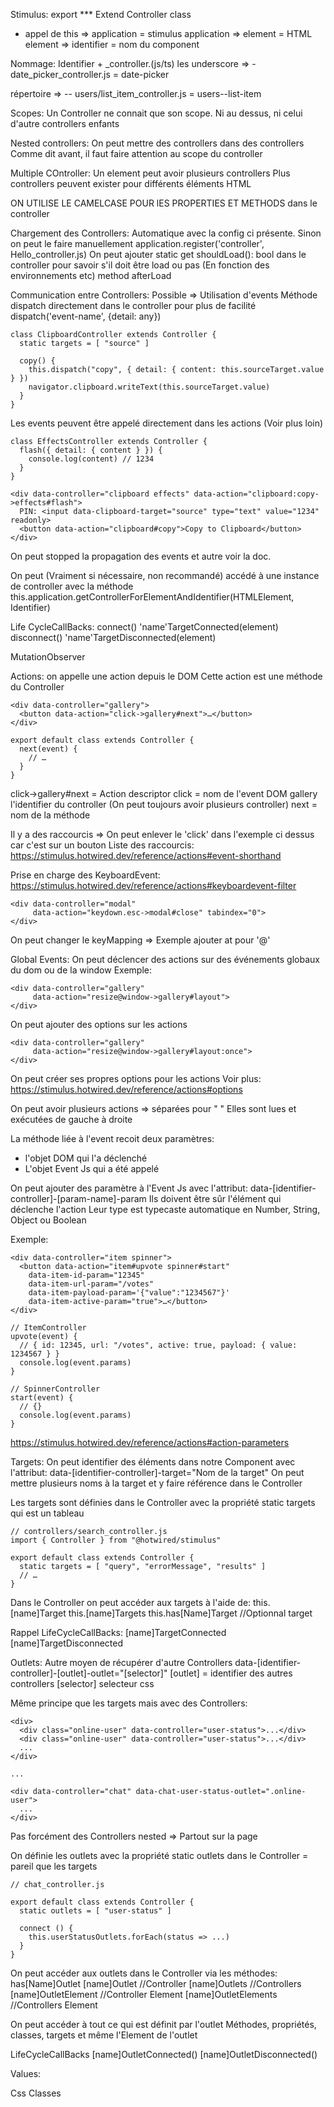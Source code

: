 Stimulus:
export *** Extend Controller class
- appel de this
	=> application = stimulus application
	=> element = HTML element
	=> identifier = nom du component

Nommage:
Identifier + _controller.(js/ts)
les underscore => -
date_picker_controller.js = date-picker

répertoire => --
users/list_item_controller.js = users--list-item

Scopes:
Un Controller ne connait que son scope.
Ni au dessus, ni celui d'autre controllers enfants

Nested controllers:
On peut mettre des controllers dans des controllers
Comme dit avant, il faut faire attention au scope du controller

Multiple COntroller:
Un element peut avoir plusieurs controllers
Plus controllers peuvent exister pour différents éléments HTML

ON UTILISE LE CAMELCASE POUR lES PROPERTIES ET METHODS dans le controller

Chargement des Controllers:
Automatique avec la config ci présente.
Sinon on peut le faire manuellement
application.register('controller', Hello_controller.js)
On peut ajouter static get shouldLoad(): bool dans le controller pour savoir s'il doit être load ou pas (En fonction des environnements etc)
method afterLoad


Communication entre Controllers:
Possible => Utilisation d'events
Méthode dispatch directement dans le controller pour plus de facilité
dispatch('event-name', {detail: any})
```
class ClipboardController extends Controller {
  static targets = [ "source" ]

  copy() {
    this.dispatch("copy", { detail: { content: this.sourceTarget.value } })
    navigator.clipboard.writeText(this.sourceTarget.value)
  }
}
```
Les events peuvent être appelé directement dans les actions (Voir plus loin)
```
class EffectsController extends Controller {
  flash({ detail: { content } }) {
    console.log(content) // 1234
  }
}

<div data-controller="clipboard effects" data-action="clipboard:copy->effects#flash">
  PIN: <input data-clipboard-target="source" type="text" value="1234" readonly>
  <button data-action="clipboard#copy">Copy to Clipboard</button>
</div>
```

On peut stopped la propagation des events et autre voir la doc.


On peut (Vraiment si nécessaire, non recommandé) accédé à une instance de controller avec la méthode this.application.getControllerForElementAndIdentifier(HTMLElement, Identifier)



Life CycleCallBacks:
connect()
'name'TargetConnected(element)
disconnect()
'name'TargetDisconnected(element)


MutationObserver


Actions:
on appelle une action depuis le DOM
Cette action est une méthode du Controller
```
<div data-controller="gallery">
  <button data-action="click->gallery#next">…</button>
</div>

export default class extends Controller {
  next(event) {
    // …
  }
}
```

click->gallery#next = Action descriptor
click = nom de l'event DOM
gallery l'identifier du controller (On peut toujours avoir plusieurs controller)
next = nom de la méthode

Il y a des raccourcis 
=> On peut enlever le 'click' dans l'exemple ci dessus car c'est sur un bouton
Liste des raccourcis: https://stimulus.hotwired.dev/reference/actions#event-shorthand

Prise en charge des KeyboardEvent: https://stimulus.hotwired.dev/reference/actions#keyboardevent-filter
```
<div data-controller="modal"
     data-action="keydown.esc->modal#close" tabindex="0">
</div>
```
On peut changer le keyMapping => Exemple ajouter at pour '@'


Global Events:
On peut déclencer des actions sur des événements globaux du dom ou de la window
Exemple:
```
<div data-controller="gallery"
     data-action="resize@window->gallery#layout">
</div>
```
On peut ajouter des options sur les actions 
```
<div data-controller="gallery"
     data-action="resize@window->gallery#layout:once">
</div>
```
On peut créer ses propres options pour les actions
Voir plus: https://stimulus.hotwired.dev/reference/actions#options

On peut avoir plusieurs actions => séparées pour " "
Elles sont lues et exécutées de gauche à droite


La méthode liée à l'event recoit deux paramètres:
- l'objet DOM qui l'a déclenché
- L'objet Event Js qui a été appelé

On peut ajouter des paramètre à l'Event Js avec l'attribut:
data-[identifier-controller]-[param-name]-param
Ils doivent être sûr l'élément qui déclenche l'action
Leur type est typecaste automatique en Number, String, Object ou Boolean

Exemple:
```
<div data-controller="item spinner">
  <button data-action="item#upvote spinner#start" 
    data-item-id-param="12345" 
    data-item-url-param="/votes"
    data-item-payload-param='{"value":"1234567"}' 
    data-item-active-param="true">…</button>
</div>

// ItemController
upvote(event) {
  // { id: 12345, url: "/votes", active: true, payload: { value: 1234567 } }
  console.log(event.params) 
}

// SpinnerController
start(event) {
  // {}
  console.log(event.params) 
}
```
https://stimulus.hotwired.dev/reference/actions#action-parameters



Targets:
On peut identifier des éléments dans notre Component avec l'attribut:
data-[identifier-controller]-target="Nom de la target"
On peut mettre plusieurs noms à la target et y faire référence dans le Controller

Les targets sont définies dans le Controller avec la propriété static targets qui est un tableau
```
// controllers/search_controller.js
import { Controller } from "@hotwired/stimulus"

export default class extends Controller {
  static targets = [ "query", "errorMessage", "results" ]
  // …
}
```

Dans le Controller on peut accéder aux targets à l'aide de:
this.[name]Target
this.[name]Targets
this.has[Name]Target //Optionnal target

Rappel LifeCycleCallBacks:
[name]TargetConnected
[name]TargetDisconnected


Outlets:
Autre moyen de récupérer d'autre Controllers
data-[identifier-controller]-[outlet]-outlet="[selector]"
[outlet] = identifier des autres controllers
[selector] selecteur css

Même principe que les targets mais avec des Controllers:
```
<div>
  <div class="online-user" data-controller="user-status">...</div>
  <div class="online-user" data-controller="user-status">...</div>
  ...
</div>

...

<div data-controller="chat" data-chat-user-status-outlet=".online-user">
  ...
</div>
```
Pas forcément des Controllers nested => Partout sur la page

On définie les outlets avec la propriété static outlets dans le Controller = pareil que les targets
```
// chat_controller.js

export default class extends Controller {
  static outlets = [ "user-status" ]

  connect () {
    this.userStatusOutlets.forEach(status => ...)
  }
}
```
On peut accéder aux outlets dans le Controller via les méthodes:
has[Name]Outlet
[name]Outlet //Controller
[name]Outlets //Controllers
[name]OutletElement //Controller Element
[name]OutletElements //Controllers Element


On peut accéder à tout ce qui est définit par l'outlet
Méthodes, propriétés, classes, targets et même l'Element de l'outlet

LifeCycleCallBacks
[name]OutletConnected() 
[name]OutletDisconnected()



Values:

Css Classes








